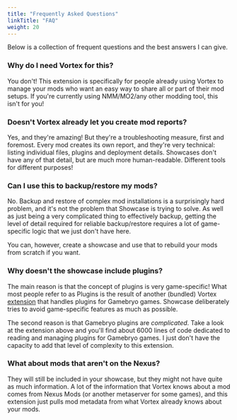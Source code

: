 ```yaml
---
title: "Frequently Asked Questions"
linkTitle: "FAQ"
weight: 20
---
```


Below is a collection of frequent questions and the best answers I can give.

### Why do I need Vortex for this?

You don't! This extension is specifically for people already using Vortex to manage your mods who want an easy way to share all or part of their mod setups. If you're currently using NMM/MO2/any other modding tool, this isn't for you!

### Doesn't Vortex already let you create mod reports?

Yes, and they're amazing! But they're a troubleshooting measure, first and foremost. Every mod creates its own report, and they're very technical: listing individual files, plugins and deployment details. Showcases don't have any of that detail, but are much more human-readable. Different tools for different purposes!

### Can I use this to backup/restore my mods?

No. Backup and restore of complex mod installations is a surprisingly hard problem, and it's not the problem that Showcase is trying to solve. As well as just being a very complicated thing to effectively backup, getting the level of detail required for reliable backup/restore requires a lot of game-specific logic that we just don't have here.

You can, however, create a showcase and use that to rebuild your mods from scratch if you want.

### Why doesn't the showcase include plugins?

The main reason is that the concept of plugins is very game-specific! What most people refer to as Plugins is the result of another (bundled) Vortex [extension](https://github.com/Nexus-Mods/extension-plugin-management) that handles plugins for Gamebryo games. Showcase deliberately tries to avoid game-specific features as much as possible.

The second reason is that Gamebryo plugins are *complicated*. Take a look at the extension above and you'll find about 6000 lines of code dedicated to reading and managing plugins for Gamebryo games. I just don't have the capacity to add that level of complexity to this extension.

### What about mods that aren't on the Nexus?

They will still be included in your showcase, but they might not have quite as much information. A lot of the information that Vortex knows about a mod comes from Nexus Mods (or another metaserver for some games), and this extension just pulls mod metadata from what Vortex already knows about your mods. 